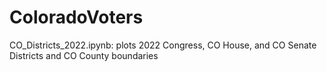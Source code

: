 # ColoradoVoters

CO_Districts_2022.ipynb:  plots 2022 Congress, CO House, and CO Senate Districts and CO County boundaries
